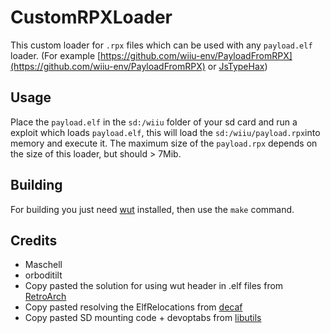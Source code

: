 # CustomRPXLoader
This custom loader for `.rpx` files which can be used with any `payload.elf` loader. (For example [https://github.com/wiiu-env/PayloadFromRPX](https://github.com/wiiu-env/PayloadFromRPX) or [JsTypeHax](https://github.com/wiiu-env/JsTypeHax))

## Usage
Place the `payload.elf` in the `sd:/wiiu` folder of your sd card and run a exploit which loads `payload.elf`, this will load the `sd:/wiiu/payload.rpx`into memory and execute it. The maximum size of the `payload.rpx` depends on the size of this loader, but should > 7Mib.

## Building

For building you just need [wut](https://github.com/devkitPro/wut/) installed, then use the `make` command.

## Credits
- Maschell
- orboditilt
- Copy pasted the solution for using wut header in .elf files from [RetroArch](https://github.com/libretro/RetroArch)
- Copy pasted resolving the ElfRelocations from [decaf](https://github.com/decaf-emu/decaf-emu)
- Copy pasted SD mounting code + devoptabs from [libutils](https://github.com/Maschell/libutils)